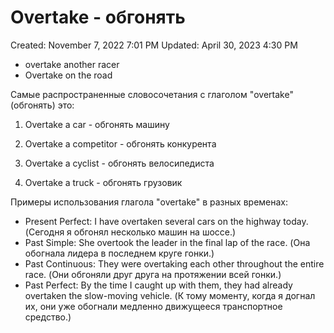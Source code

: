 # Overtake - обгонять

Created: November 7, 2022 7:01 PM
Updated: April 30, 2023 4:30 PM

- overtake another racer
- Overtake on the road

Самые распространенные словосочетания с глаголом "overtake" (обгонять) это:

1. Overtake a car - обгонять машину

2. Overtake a competitor - обгонять конкурента

3. Overtake a cyclist - обгонять велосипедиста

4. Overtake a truck - обгонять грузовик

Примеры использования глагола "overtake" в разных временах:

- Present Perfect: I have overtaken several cars on the highway today. (Сегодня я обгонял несколько машин на шоссе.)
- Past Simple: She overtook the leader in the final lap of the race. (Она обогнала лидера в последнем круге гонки.)
- Past Continuous: They were overtaking each other throughout the entire race. (Они обгоняли друг друга на протяжении всей гонки.)
- Past Perfect: By the time I caught up with them, they had already overtaken the slow-moving vehicle. (К тому моменту, когда я догнал их, они уже обогнали медленно движущееся транспортное средство.)